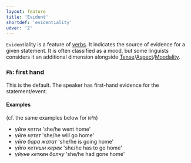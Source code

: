 ```yaml
---
layout: feature
title: 'Evident'
shortdef: 'evidentiality'
udver: '2'
---
```


`Evident`iality is a feature of [verbs](ky-pos/VERB).
It indicates the source of evidence for a given statement.
It is often classified as a mood,
but some linguists considers it an additional dimension alongside [Tense]()/[Aspect]()/[Moodality](Mood).


### <a name="Fh">`Fh`</a>: first hand

This is the default.
The speaker has first-hand evidence for the statement/event.

#### Examples
(cf. the same examples below for `Nfh`)

* _үйгө кетти_ 'she/he went home'
* _үйгө кетет_ 'she/he will go home'
* _үйгө бара жатат_ 'she/he is going home'
* _үйгө кетиши керек_ 'she/he has to go home'
* _үйүнө кеткен болчу_ 'she/he had gone home'

<!-- Interlanguage links updated Po 6. listopadu 2023, 21:41:44 CET -->
